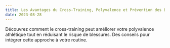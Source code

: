 ```yaml
---
title: Les Avantages du Cross-Training, Polyvalence et Prévention des Blessures
date: 2023-08-28
---
```


Découvrez comment le cross-training peut améliorer votre polyvalence athlétique tout en réduisant le risque de blessures. Des conseils pour intégrer cette approche à votre routine.